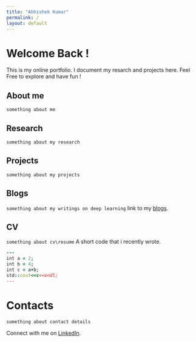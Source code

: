```yaml
---
title: "Abhishek Kumar"
permalink: /
layout: default
---
```

# Welcome Back !

This is my online portfolio. I document my resarch and projects here. 
Feel Free to explore and have fun !

## About me
`something about me`

## Research
`something about my research`

## Projects
`something about my projects`

## Blogs
`something about my writings on deep learning`
link to my [blogs](/abhinine4/forlooping/onlineblog.html).

## CV 
`something about cv\resume`
A short code that i recently wrote.
``` ruby
---
int a = 2;
int b = 4;
int c = a+b;
std::cout<<c<<endl;
---
```

# Contacts
`something about contact details`

Connect with me on
[LinkedIn](https://www.linkedin.com/in/akumar58).

